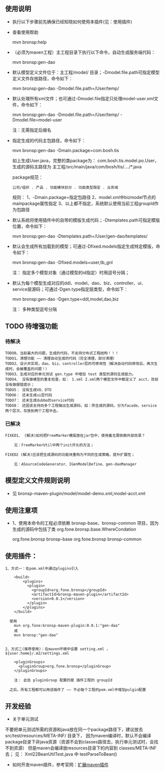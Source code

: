 
##	使用说明

*	执行以下步骤前先确保已经知晓如何使用本插件(见：使用插件)

*	查看使用帮助

	mvn bronsp:help

*	（必须为maven工程）主工程目录下执行以下命令，自动生成服务端代码：

	mvn bronsp:gen-dao

*	默认模型定义文件位于：主工程/model/ 目录；-Dmodel.file.path可指定模型定义文件存放路径，命令如下：

	mvn bronsp:gen-dao -Dmodel.file.path=/User/temp/

*	默认处理所有xml文件；也可通过-Dmodel.file指定只处理model-user.xml文件，命令如下：

	mvn bronsp:gen-dao -Dmodel.file.path=/User/temp/ -Dmodel.file=model-user

	注：无需指定后缀名

*	指定生成的代码主包路径，命令如下：

	mvn bronsp:gen-dao -Dmain.package=com.bosh.tis

	如上生成User.java，完整的类package为： com.bosh.tis.model.po.User，生成的源码主路径为 主工程/src/main/java/com/bosh/tis/..../*.java

	package规范：

		公司/组织 . 产品 . 功能模块划分 . 功能类型限定 . 业务域

	规则：
		1、-Dmain.package=指定包路径
		2、model.xml中bizmodel节点的mainpackage属性指定
		3、以上都不指定，系统默认使用当前工程groupId作为包路径

*	默认系统将使用插件中的自带的模版生成代码；-Dtemplates.path可指定模版位置，命令如下：

	mvn bronsp:gen-dao -Dtemplates.path=/User/gen-dao/templates/

*	默认会生成所有加载到的模型；可通过-Dfixed.models指定生成特定模版，命令如下：

	mvn bronsp:gen-dao -Dfixed.models=user,tb_gnl

	注： 指定多个模型对象（通过模型的id指定）时用逗号分隔；

*	默认为每个模型生成对应的ddl、model、dao、biz、controller、ui、service层源码；可通过-Dgen.type指定层类型，命令如下：

	mvn bronsp:gen-dao -Dgen.type=ddl,model,dao,biz

	注： 多种类型逗号分隔

##	TODO 待增强功能
### 待解决
	TODO0、当前最大的问题，生成的代码，不支持分布式工程结构！！！
	TODO1、清理功能 —— 清理自动生成的代码（完全清理，部分清理）
	TODO2、设计并实现，dao、biz、controller层的可修改性（解决自动代码修改后，再次生成时，会被覆盖的问题！）
	TODO3、生成对应的单元测试 gen.type 中增加 test 类型的源码生成能力。
	TODO4、 没有做模型的重复检查，如： 1.xml 2.xml两个模型文件中都定义了 acct，目前没有做报错提示；
	TODO5： 没有生成VO、DTO
	TODO6： 还未生成ui层代码
	TODO7： 还未生成dubbo的service代码
	TODO8： 还因该支持向多个工程输出生成源码，如：所生成的源码，分为facade、service两个层次，存放到两个工程中去。

### 已解决
	FIXED1、 (解决)如何把FreeMarker模版放在jar包中，使用着无需依赖外部目录？

		见：FreeMarkerUtil中两个init开头的方法；

	FIXED2 (解决)应该把生成源码的功能块重构为不同的生成策略，提升扩展性；

		见：ASourceCodeGenerator、IGenModelDefine、gen-daoManager

##	模型定义文件规则说明

*	见 bronsp-maven-plugin/model/model-demo.xml,model-acct.xml


##	使用注意项

* 1、使用本命令的工程必须依赖 bronsp-base、bronsp-common 项目，因为生成的源码中包括了类 org.fone.bronsp.base.WhereCondation

	<dependency>
		<groupId>org.fone.bronsp</groupId>
		<artifactId>bronsp-base</artifactId>
	</dependency>

	<dependency>
		<groupId>org.fone.bronsp</groupId>
		<artifactId>bronsp-common</artifactId>
	</dependency>


##	使用插件：

	1、方式一：在pom.xml中通过plugins引入

		<build>
			<plugins>
		      <plugin>
		        <groupId>org.fone.bronsp</groupId>
		        <artifactId>bronsp-maven-plugin</artifactId>
		        <version>0.0.1</version>
		      </plugin>
			</plugins>
		</build>

	  使用
	  	mvn org.fone:bronsp-maven-plugin:0.0.1:"gen-dao"
	  	或
	  	mvn bronsp:"gen-dao"


	2、方式二(推荐使用)：在maven环境中设置 setting.xml ， ${user.home}/.m2/settings.xml

		<pluginGroups>
		  <pluginGroup>org.fone.bronsp</pluginGroup>
		</pluginGroups>

		注： 此处 pluginGroup 配置的是 插件工程的 groupId

	  之后，所有工程都可以用该插件了 —— 不必每个工程的pom.xml中增加pulgin配置

## 开发经验

*	关于单元测试

不要把单元测试所需的资源和java放在同一个package路径下，建议放去 src/test/resources/META-INF/ 目录下，
因为maven编译时，默认不会编译package目录下非java资源（资源不会到classes路径去，执行单元测试时，会找不到资源）
但是maven会编译放resources目录下的内容到 classes/META-INF 去； 见： Xml22BeanUtilTest.java 中 testParseToBean()

*	如何开发maven插件，参考官网：[扩展maven插件](http://maven.apache.org/guides/plugin/guide-java-plugin-development.html)
